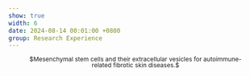 ```yaml
---
show: true
width: 6
date: 2024-08-14 00:01:00 +0800
group: Research Experience
---
```

<div style="height: 100px; background-image: url('{{ 'assets/images/covers/14811730118382_.pic.jpg' | relative_url }}'); background-size: contain; background-position: center; background-repeat: no-repeat;" class="p-4">
    <p style="font-size: 12px; line-height: 1; text-align: center;">
       $Mesenchymal&nbsp;stem&nbsp;cells&nbsp;and&nbsp;their&nbsp;extracellular&nbsp;vesicles&nbsp;for&nbsp;autoimmune-related&nbsp;fibrotic&nbsp;skin&nbsp;diseases.$
    </p>
</div>
